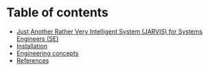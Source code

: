 # Table of contents

* [Just Another Rather Very Intelligent System (JARVIS) for Systems Engineers (SE)](README.md)
* [Installation](docs/installation.md)
* [Engineering concepts](docs/engineering-concepts.md)
* [References](docs/references.md)
